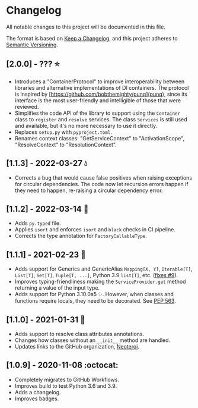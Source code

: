 # Changelog

All notable changes to this project will be documented in this file.

The format is based on [Keep a Changelog](https://keepachangelog.com/en/1.0.0/),
and this project adheres to [Semantic Versioning](https://semver.org/spec/v2.0.0.html).

## [2.0.0] - ??? :star:
- Introduces a "ContainerProtocol" to improve interoperability between
  libraries and alternative implementations of DI containers. The protocol is
  inspired by [https://github.com/bobthemighty/punq](punq), since its interface
  is the most user-friendly and intelligible of those that were reviewed.
- Simplifies the code API of the library to support using the `Container` class
  to `register` and `resolve` services. The class `Services` is still used and
  available, but it's no more necessary to use it directly.
- Replaces `setup.py` with `pyproject.toml`.
- Renames context classes: "GetServiceContext" to "ActivationScope",
  "ResolveContext" to "ResolutionContext".

## [1.1.3] - 2022-03-27 :droplet:
- Corrects a bug that would cause false positives when raising exceptions
  for circular dependencies. The code now let recursion errors happen if they
  need to happen, re-raising a circular dependency error.

## [1.1.2] - 2022-03-14 :rabbit:
- Adds `py.typed` file.
- Applies `isort` and enforces `isort` and `black` checks in CI pipeline.
- Corrects the type annotation for `FactoryCallableType`.

## [1.1.1] - 2021-02-23 :cactus:
- Adds support for Generics and GenericAlias `Mapping[X, Y]`, `Iterable[T]`,
  `List[T]`, `Set[T]`, `Tuple[T, ...]`, Python 3.9 `list[T]`, etc. ([fixes
  #9](https://github.com/Neoteroi/rodi/issues/9)).
- Improves typing-friendliness making the `ServiceProvider.get` method
  returning a value of the input type.
- Adds support for Python 3.10.0a5 ✨. However, when classes and functions
  require locals, they need to be decorated. See [PEP
  563](https://www.python.org/dev/peps/pep-0563/).

## [1.1.0] - 2021-01-31 :grapes:
- Adds support to resolve class attributes annotations.
- Changes how classes without an `__init__` method are handled.
- Updates links to the GitHub organization, [Neoteroi](https://github.com/Neoteroi).

## [1.0.9] - 2020-11-08 :octocat:
- Completely migrates to GitHub Workflows.
- Improves build to test Python 3.6 and 3.9.
- Adds a changelog.
- Improves badges.

